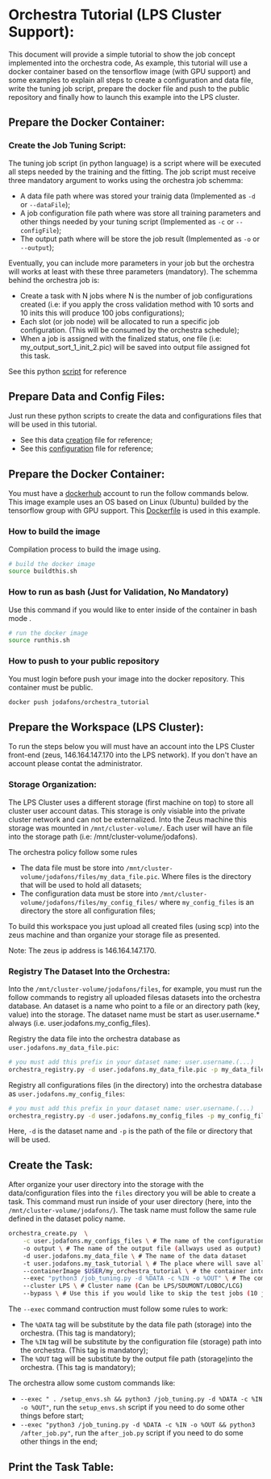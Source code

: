 


# Orchestra Tutorial (LPS Cluster Support):

This document will provide a simple tutorial to show the job concept implemented into the orchestra code, 
As example, this tutorial will use a docker container based on the tensorflow image (with GPU support) and some examples to explain all steps to create a configuration and data file, write the tuning job script, prepare the docker file and push to the public repository and finally how to launch this example into the LPS cluster.

## Prepare the Docker Container:

### Create the Job Tuning Script:

The tuning job script (in python language) is a script where will be executed all steps needed by the training and the fitting. The job script must receive three mandatory argument to works using the orchestra job schemma:

- A data file path where was stored your trainig data (Implemented as `-d` or `--dataFile`);
- A job configuration file path where was store all training parameters and other things needed by your tuning script (Implemented as `-c` or `--configFile`);
- The output path where will be store the job result (Implemented as `-o` or `--output`);

Eventually, you can include more parameters in your job but the orchestra will works at least with these three 
parameters (mandatory). The schemma behind the orchestra job is:

- Create a task with N jobs where N is the number of job configurations created (i.e: if you apply the cross validation method with 10 sorts and 10 inits this will produce 100 jobs configurations);
- Each slot (or job node) will be allocated to run a specific job configuration. (This will be consumed by the orchestra schedule);
- When a job is assigned with the finalized status, one file (i.e: my_output_sort_1_init_2.pic) will be saved into output file assigned fot this task. 


See this python [script](https://github.com/jodafons/orchestra/blob/master/doc/tutorial/docker/job_tuning.py) for reference



## Prepare Data and Config Files:

Just run these python scripts to create the data and configurations files that will be used in this tutorial.

- See this data [creation](https://github.com/jodafons/orchestra/blob/master/doc/tutorial/create_data.py) file for reference;
- See this [configuration](https://github.com/jodafons/orchestra/blob/master/doc/tutorial/create_configs.py) file for reference;


## Prepare the Docker Container:

You must have a [dockerhub](https://hub.docker.com/) account to run the follow commands below. This image example uses an OS based on Linux (Ubuntu) builded by the tensorflow group with GPU support. This [Dockerfile](https://github.com/jodafons/orchestra/tree/master/doc/tutorial/docker) is used in this example.

### How to build the image
Compilation process to build the image using.
```bash
# build the docker image
source buildthis.sh
```

### How to run as bash (Just for Validation, No Mandatory)
Use this command if you would like to enter inside of the container in bash mode .
```bash
# run the docker image
source runthis.sh
```

### How to push to your public repository
You must login before push your image into the docker repository. This container must be public.
```bash
docker push jodafons/orchestra_tutorial
```



## Prepare the Workspace (LPS Cluster):

To run the steps below you will must have an account into the LPS Cluster front-end (zeus, 146.164.147.170 into the LPS network). If you don't have an account please contat the administrator.

### Storage Organization:

The LPS Cluster uses a different storage (first machine on top) to store all cluster user account datas. This storage is only visiable into the private cluster network and can not be externalized. Into the Zeus machine this storage was mounted in `/mnt/cluster-volume/`. Each user will have an file into the storage path (i.e: /mnt/cluster-volume/jodafons).

The orchestra policy follow some rules
- The data file must be store into `/mnt/cluster-volume/jodafons/files/my_data_file.pic`. Where files is the directory that will be used to hold all datasets;
- The configuration data must be store into `/mnt/cluster-volume/jodafons/files/my_config_files/` where `my_config_files` is an directory the store all configuration files;

To build this workspace you just upload all created files (using scp) into the zeus machine and than organize your storage file as presented.

Note: The zeus ip address is 146.164.147.170.


### Registry The Dataset Into the Orchestra:

Into the `/mnt/cluster-volume/jodafons/files`, for example, you must run the follow commands to registry all uploaded filesas datasets into the orchestra database. An dataset is a name who point to a file or an directory path (key, value) into the storage. The dataset name must be start as user.username.* always (i.e. user.jodafons.my_config_files).

Registry the data file into the orchestra database as `user.jodafons.my_data_file.pic`:
```bash
# you must add this prefix in your dataset name: user.username.(...)
orchestra_registry.py -d user.jodafons.my_data_file.pic -p my_data_file.pic --cluster LPS
```

Registry all configurations files (in the directory) into the orchestra database as `user.jodafons.my_config_files`: 
```bash
# you must add this prefix in your dataset name: user.username.(...)
orchestra_registry.py -d user.jodafons.my_config_files -p my_config_files/ --cluster LPS
```
Here, `-d` is the dataset name and `-p` is the path of the file or directory that will be used.


## Create the Task:


After organize your user directory into the storage with the data/configuration files into the `files` directory you will be able to create a task. This command must run inside of your user directory (here, into the `/mnt/cluster-volume/jodafons/`).
The task name must follow the same rule defined in the dataset policy name.

```bash
orchestra_create.py  \
    -c user.jodafons.my_configs_files \ # The name of the configuration dataset
    -o output \ # The name of the output file (allways used as output)
    -d user.jodafons.my_data_file \ # The name of the data dataset
    -t user.jodafons.my_task_tutorial \ # The place where will save all output files and links used by the orchestra
    --containerImage $USER/my_orchestra_tutorial \ # the container into the docker repository
    --exec "python3 /job_tuning.py -d %DATA -c %IN -o %OUT" \ # The command the will be executed by kubernetes
    --cluster LPS \ # Cluster name (Can be LPS/SDUMONT/LOBOC/LCG)
    --bypass \ # Use this if you would like to skip the test jobs (10 jobs assigned as testers)
```

The `--exec` command contruction must follow some rules to work:

- The `%DATA` tag will be substitute by the data file path (storage) into the orchestra. (This tag is mandatory); 
- The `%IN` tag will be substitute by the configuration file (storage) path into the orchestra. (This tag is mandatory); 
- The `%OUT` tag will be substitute by the output file path (storage)into the orchestra. (This tag is mandatory); 


The orchestra allow some custom commands like:

- `--exec " . /setup_envs.sh && python3 /job_tuning.py -d %DATA -c %IN -o %OUT"`, run the `setup_envs.sh` script if you need to do some other things before start;
- `--exec "python3 /job_tuning.py -d %DATA -c %IN -o %OUT && python3 /after_job.py"`, run the `after_job.py` script if you need to do some other things in the end;


## Print the Task Table:
























